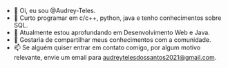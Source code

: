 - 👋 Oi, eu sou @Audrey-Teles.
- 👀 Curto programar em c/c++, python, java e tenho conhecimentos sobre SQL.
- 🌱 Atualmente estou aprofundando em Desenvolvimento Web e Java.
- 💞️ Gostaria de compartilhar meus conhecimentos com a comunidade.
- 📫 Se alguém quiser entrar em contato comigo, por algum motivo relevante, envie um email para audreytelesdossantos2021@gmail.com.

<!---
Audrey-Teles/Audrey-Teles is a ✨ special ✨ repository because its `README.md` (this file) appears on your GitHub profile.
You can click the Preview link to take a look at your changes.
--->
